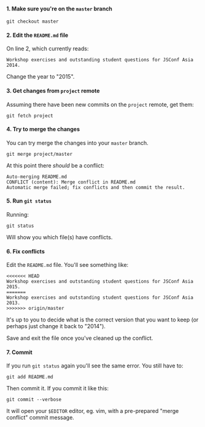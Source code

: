 
#### 1. Make sure you're on the `master` branch
```
git checkout master
```

#### 2. Edit the `README.md` file

On line 2, which currently reads:
```
Workshop exercises and outstanding student questions for JSConf Asia 2014.
```
Change the year to "2015".

#### 3. Get changes from `project` remote

Assuming there have been new commits on the `project` remote, get them:
```
git fetch project
```

#### 4. Try to merge the changes

You can try merge the changes into your `master` branch.
```
git merge project/master
```

At this point there *should* be a conflict:
```
Auto-merging README.md
CONFLICT (content): Merge conflict in README.md
Automatic merge failed; fix conflicts and then commit the result.
```

#### 5. Run `git status`

Running:
```
git status
```
Will show you which file(s) have conflicts.

#### 6. Fix conflicts

Edit the `README.md` file. You'll see something like:
```
<<<<<<< HEAD
Workshop exercises and outstanding student questions for JSConf Asia 2015.
=======
Workshop exercises and outstanding student questions for JSConf Asia 2013.
>>>>>>> origin/master
```

It's up to you to decide what is the correct version that you want to keep (or
perhaps just change it back to "2014").

Save and exit the file once you've cleaned up the conflict.

#### 7. Commit
If you run `git status` again you'll see the same error. You still have to:
```
git add README.md
```

Then commit it. If you commit it like this:
```
git commit --verbose
```
It will open your `$EDITOR` editor, eg. vim, with a pre-prepared "merge
conflict" commit message.

